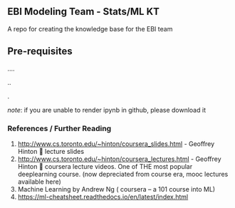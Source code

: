 ## EBI Modeling Team - Stats/ML KT 

A repo for creating the knowledge base for the EBI team

## Pre-requisites
....

..

.

_note_: if you are unable to render ipynb in github, please download it 
### References / Further Reading
1.	 http://www.cs.toronto.edu/~hinton/coursera_slides.html - Geoffrey Hinton  lecture slides
2.	http://www.cs.toronto.edu/~hinton/coursera_lectures.html - Geoffrey Hinton  coursera lecture videos. One of THE most popular deeplearning course. (now depreciated from course era, mooc lectures available here)
3.	Machine Learning by Andrew Ng ( coursera – a 101 course into ML) 
4. https://ml-cheatsheet.readthedocs.io/en/latest/index.html 

